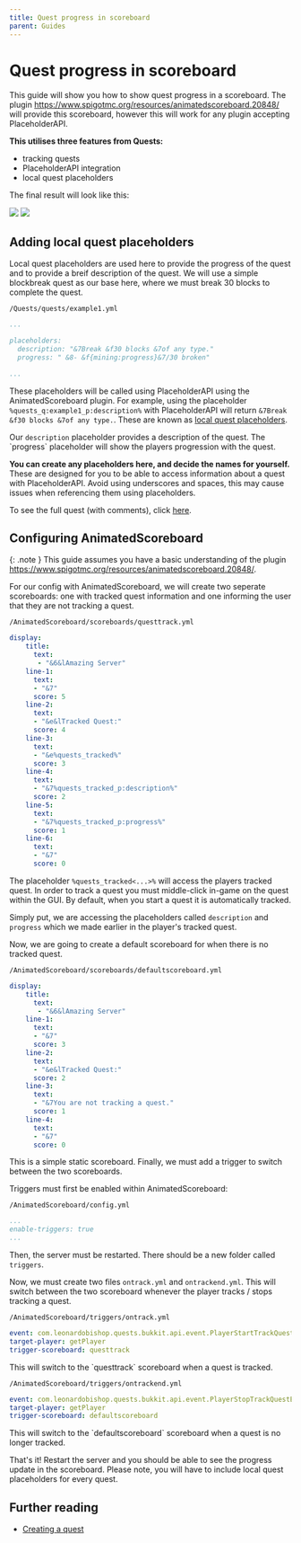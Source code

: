 ```yaml
---
title: Quest progress in scoreboard
parent: Guides
---
```


# Quest progress in scoreboard

This guide will show you how to show quest progress in a scoreboard. The
plugin
[<https://www.spigotmc.org/resources/animatedscoreboard.20848/>](AnimatedScoreboard "wikilink")
will provide this scoreboard, however this will work for any plugin
accepting PlaceholderAPI.

**This utilises three features from Quests:**

- tracking quests
- PlaceholderAPI integration
- local quest placeholders

The final result will look like this:

<img src="https://i.imgur.com/NkcZTB2.png"> <img src="https://i.imgur.com/EIWAwb2.png">

## Adding local quest placeholders

Local quest placeholders are used here to provide the progress of the
quest and to provide a breif description of the quest. We will use a
simple blockbreak quest as our base here, where we must break 30 blocks
to complete the quest.

    /Quests/quests/example1.yml

``` yaml
...

placeholders:
  description: "&7Break &f30 blocks &7of any type."
  progress: " &8- &f{mining:progress}&7/30 broken"

...
```

These placeholders will be called using PlaceholderAPI using the
AnimatedScoreboard plugin. For example, using the placeholder
`%quests_q:example1_p:description%` with PlaceholderAPI will return
`&7Break &f30 blocks &7of any type.`. These are known as [local quest
placeholders](../tools/placeholderapi.md#Quest_details "wikilink").

Our `description` placeholder provides a description of the quest. The
\`progress\` placeholder will show the players progression with the
quest.

**You can create any placeholders here, and decide the names for
yourself.** These are designed for you to be able to access information
about a quest with PlaceholderAPI. Avoid using underscores and spaces,
this may cause issues when referencing them using placeholders.

To see the full quest (with comments), click
[here](https://github.com/LMBishop/Quests/blob/master/src/main/resources/resources/bukkit/quests/example1.yml "wikilink").

## Configuring AnimatedScoreboard

{: .note }
This guide assumes you have a basic understanding of the plugin
[<https://www.spigotmc.org/resources/animatedscoreboard.20848/>](AnimatedScoreboard "wikilink").

For our config with AnimatedScoreboard, we will create two seperate
scoreboards: one with tracked quest information and one informing the
user that they are not tracking a quest.

    /AnimatedScoreboard/scoreboards/questtrack.yml

``` yaml
display:
    title:
      text: 
       - "&6&lAmazing Server"
    line-1:
      text:
      - "&7"
      score: 5 
    line-2:
      text:
      - "&e&lTracked Quest:"
      score: 4
    line-3:
      text:
      - "&e%quests_tracked%"
      score: 3
    line-4:
      text:
      - "&7%quests_tracked_p:description%"
      score: 2
    line-5:
      text:
      - "&7%quests_tracked_p:progress%"
      score: 1
    line-6:
      text:
      - "&7"
      score: 0      
```

The placeholder `%quests_tracked<...>%` will access the players tracked
quest. In order to track a quest you must middle-click in-game on the
quest within the GUI. By default, when you start a quest it is
automatically tracked.

Simply put, we are accessing the placeholders called `description` and
`progress` which we made earlier in the player's tracked quest.

Now, we are going to create a default scoreboard for when there is no
tracked quest.

    /AnimatedScoreboard/scoreboards/defaultscoreboard.yml

``` yaml
display:
    title:
      text: 
       - "&6&lAmazing Server"
    line-1:
      text:
      - "&7"
      score: 3 
    line-2:
      text:
      - "&e&lTracked Quest:"
      score: 2
    line-3:
      text:
      - "&7You are not tracking a quest."
      score: 1
    line-4:
      text:
      - "&7"
      score: 0      
```

This is a simple static scoreboard. Finally, we must add a trigger to
switch between the two scoreboards.

Triggers must first be enabled within AnimatedScoreboard:

    /AnimatedScoreboard/config.yml

``` yaml
...
enable-triggers: true
...
```

Then, the server must be restarted. There should be a new folder called
`triggers`.

Now, we must create two files `ontrack.yml` and `ontrackend.yml`. This
will switch between the two scoreboard whenever the player tracks /
stops tracking a quest.

    /AnimatedScoreboard/triggers/ontrack.yml

``` yaml
event: com.leonardobishop.quests.bukkit.api.event.PlayerStartTrackQuestEvent
target-player: getPlayer
trigger-scoreboard: questtrack
```

This will switch to the \`questtrack\` scoreboard when a quest is
tracked.

    /AnimatedScoreboard/triggers/ontrackend.yml

``` yaml
event: com.leonardobishop.quests.bukkit.api.event.PlayerStopTrackQuestEvent
target-player: getPlayer
trigger-scoreboard: defaultscoreboard
```

This will switch to the \`defaultscoreboard\` scoreboard when a quest is
no longer tracked.

That's it! Restart the server and you should be able to see the progress
update in the scoreboard. Please note, you will have to include local
quest placeholders for every quest.

## Further reading

- [Creating a quest](Creating_a_quest "wikilink")
